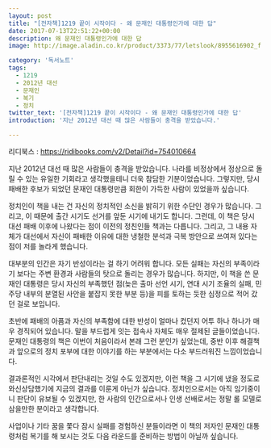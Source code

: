 ```yaml
---
layout: post
title: "[전자책]1219 끝이 시작이다 - 왜 문재인 대통령인가에 대한 답"
date: 2017-07-13T22:51:22+00:00
description: 왜 문재인 대통령인가에 대한 답
image: http://image.aladin.co.kr/product/3373/77/letslook/8955616902_f.jpg

category: '독서노트'  
tags: 
  - 1219
  - 2012년 대선
  - 문재인
  - 복기
  - 정치
twitter_text: '[전자책]1219 끝이 시작이다 - 왜 문재인 대통령인가에 대한 답'
introduction: '지난 2012년 대선 때 많은 사람들이 충격을 받았습니다.'  

---
```


리디북스 : <https://ridibooks.com/v2/Detail?id=754010664>

지난 2012년 대선 때 많은 사람들이 충격을 받았습니다. 나라를 비정상에서 정상으로 돌릴 수 있는 유일한 기회라고 생각했을테니 더욱 참담한 기분이었습니다. 그렇지만, 당시 패배한 후보가 되었던 문재인 대통령만큼 회한이 가득한 사람이 있었을까 싶습니다.

정치인이 책을 내는 건 자신의 정치적인 소신을 밝히기 위한 수단인 경우가 많습니다. 그리고, 이 때문에 출간 시기도 선거를 앞둔 시기에 내기도 합니다. 그런데, 이 책은 당시 대선 패배 이후에 나왔다는 점이 이전의 정친인들 책과는 다릅니다. 그리고, 그 내용 자체가 대선에서 자신이 패배한 이유에 대한 냉철한 분석과 극복 방안으로 쓰여져 있다는 점이 저를 놀라게 했습니다.

대부분의 인간은 자기 반성이라는 걸 하기 어려워 합니다. 모든 실패는 자신의 부족이라기 보다는 주변 환경과 사람들의 탓으로 돌리는 경우가 많습니다. 하지만, 이 책을 쓴 문재인 대통령은 당시 자신의 부족했던 점(늦은 출마 선언 시기, 연대 시기 조율의 실패, 민주당 내부의 분열된 사안을 붙잡지 못한 부분 등)을 피를 토하는 듯한 심정으로 적어 갔던 걸로 보입니다. 

초반에 패배의 아픔과 자신의 부족함에 대한 반성이 얼마나 컸던지 어투 하나 하나가 매우 경직되어 있습니다. 말을 부드럽게 잇는 접속사 자체도 매우 절제된 글들이었습니다. 문재인 대통령의 책은 이번이 처음이라서 본래 그런 분인가 싶었는데, 중반 이후 해결책과 앞으로의 정치 포부에 대한 이야기를 하는 부분에서는 다소 부드러워진 느낌이었습니다.

결과론적인 시각에서 판단내리는 것일 수도 있겠지만, 이런 책을 그 시기에 냈을 정도로 와신상담했기에 지금의 결과를 이룬게 아닌가 싶습니다. 정치인으로서는 아직 임기중이니 판단이 유보될 수 있겠지만, 한 사람의 인간으로서나 인생 선배로서는 정말 롤 모델로 삼을만한 분이라고 생각합니다.

사업이나 기타 꿈을 쫓다 잠시 실패를 경험하신 분들이라면 이 책의 저자인 문재인 대통령처럼 복기를 해 보시는 것도 다음 라운드를 준비하는 방법이 아닐까 싶습니다.
